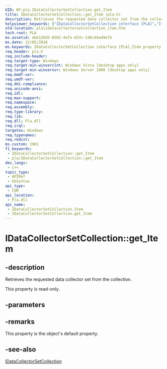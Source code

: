 ```yaml
---
UID: NF:pla.IDataCollectorSetCollection.get_Item
title: IDataCollectorSetCollection::get_Item (pla.h)
description: Retrieves the requested data collector set from the collection.
helpviewer_keywords: ["IDataCollectorSetCollection interface [PLA]","Item property","IDataCollectorSetCollection.Item","IDataCollectorSetCollection.get_Item","IDataCollectorSetCollection::Item","IDataCollectorSetCollection::get_Item","Item property [PLA]","Item property [PLA]","IDataCollectorSetCollection interface","base.idatacollectorsetcollection_item","get_Item","pla.idatacollectorsetcollection_item","pla/IDataCollectorSetCollection::Item","pla/IDataCollectorSetCollection::get_Item"]
old-location: pla\idatacollectorsetcollection_item.htm
tech.root: PLA
ms.assetid: ebb126d5-8582-4afa-833c-146cd4ad9efb
ms.date: 12/05/2018
ms.keywords: IDataCollectorSetCollection interface [PLA],Item property, IDataCollectorSetCollection.Item, IDataCollectorSetCollection.get_Item, IDataCollectorSetCollection::Item, IDataCollectorSetCollection::get_Item, Item property [PLA], Item property [PLA],IDataCollectorSetCollection interface, base.idatacollectorsetcollection_item, get_Item, pla.idatacollectorsetcollection_item, pla/IDataCollectorSetCollection::Item, pla/IDataCollectorSetCollection::get_Item
req.header: pla.h
req.include-header: 
req.target-type: Windows
req.target-min-winverclnt: Windows Vista [desktop apps only]
req.target-min-winversvr: Windows Server 2008 [desktop apps only]
req.kmdf-ver: 
req.umdf-ver: 
req.ddi-compliance: 
req.unicode-ansi: 
req.idl: 
req.max-support: 
req.namespace: 
req.assembly: 
req.type-library: 
req.lib: 
req.dll: Pla.dll
req.irql: 
targetos: Windows
req.typenames: 
req.redist: 
ms.custom: 19H1
f1_keywords:
 - IDataCollectorSetCollection::get_Item
 - pla/IDataCollectorSetCollection::get_Item
dev_langs:
 - c++
topic_type:
 - APIRef
 - kbSyntax
api_type:
 - COM
api_location:
 - Pla.dll
api_name:
 - IDataCollectorSetCollection.Item
 - IDataCollectorSetCollection.get_Item
---
```


# IDataCollectorSetCollection::get_Item


## -description

Retrieves the requested data collector set from the collection.

This property is read-only.

## -parameters

## -remarks

This property is the object's default property.

## -see-also

<a href="https://docs.microsoft.com/previous-versions/windows/desktop/api/pla/nn-pla-idatacollectorsetcollection">IDataCollectorSetCollection</a>

